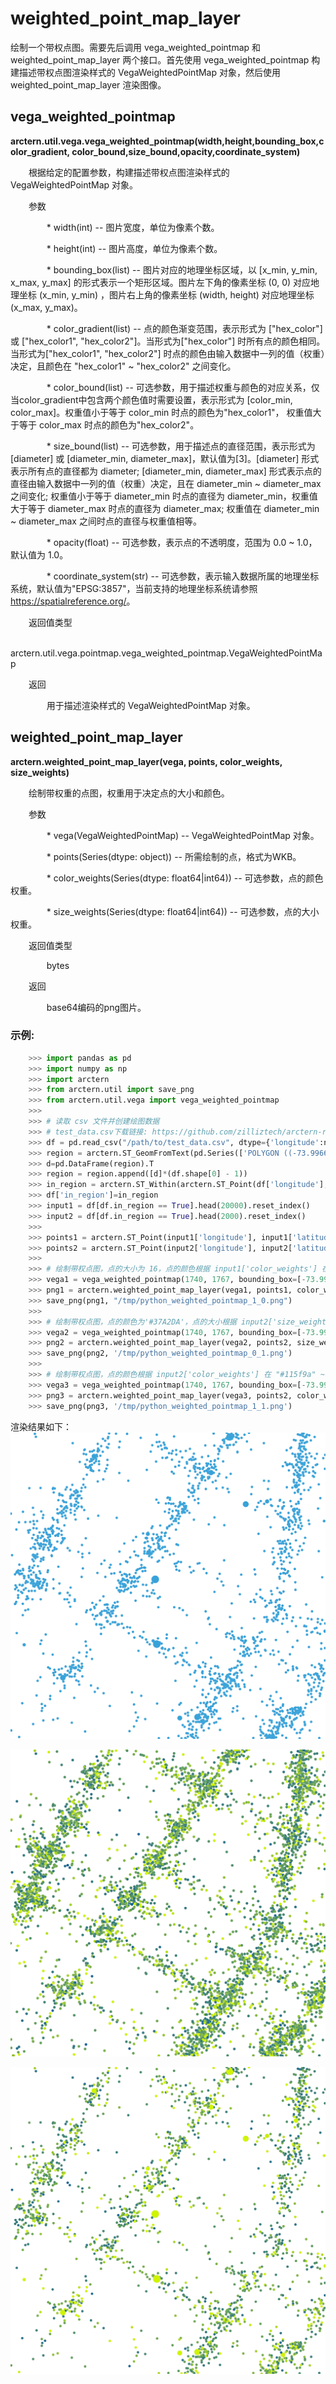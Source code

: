 # weighted_point_map_layer

绘制一个带权点图。需要先后调用 vega_weighted_pointmap 和 weighted_point_map_layer 两个接口。首先使用 vega_weighted_pointmap 构建描述带权点图渲染样式的 VegaWeightedPointMap 对象，然后使用 weighted_point_map_layer 渲染图像。

## vega_weighted_pointmap 

**arctern.util.vega.vega_weighted_pointmap(width,height,bounding_box,color_gradient,
color_bound,size_bound,opacity,coordinate_system)**

&#x2002; &#x2003; 根据给定的配置参数，构建描述带权点图渲染样式的 VegaWeightedPointMap 对象。

&#x2002; &#x2003; 参数

&#x2002; &#x2003; &#x2002; &#x2003; * width(int) -- 图片宽度，单位为像素个数。

&#x2002; &#x2003; &#x2002; &#x2003; * height(int) -- 图片高度，单位为像素个数。

&#x2002; &#x2003; &#x2002; &#x2003; * bounding_box(list) -- 图片对应的地理坐标区域，以 [x_min, y_min, x_max, y_max] 的形式表示一个矩形区域。图片左下角的像素坐标 (0, 0) 对应地理坐标 (x_min, y_min) ，图片右上角的像素坐标 (width, height) 对应地理坐标 (x_max, y_max)。

&#x2002; &#x2003; &#x2002; &#x2003; * color_gradient(list) -- 点的颜色渐变范围，表示形式为 ["hex_color"] 或 ["hex_color1", "hex_color2"]。当形式为["hex_color"] 时所有点的颜色相同。当形式为["hex_color1", "hex_color2"] 时点的颜色由输入数据中一列的值（权重）决定，且颜色在 "hex_color1" ~ "hex_color2" 之间变化。

&#x2002; &#x2003; &#x2002; &#x2003; * color_bound(list) -- 可选参数，用于描述权重与颜色的对应关系，仅当color_gradient中包含两个颜色值时需要设置，表示形式为 [color_min, color_max]。权重值小于等于 color_min 时点的颜色为"hex_color1"， 权重值大于等于 color_max 时点的颜色为"hex_color2"。

&#x2002; &#x2003; &#x2002; &#x2003; * size_bound(list) -- 可选参数，用于描述点的直径范围，表示形式为 [diameter] 或 [diameter_min, diameter_max]，默认值为[3]。[diameter] 形式表示所有点的直径都为 diameter; [diameter_min, diameter_max] 形式表示点的直径由输入数据中一列的值（权重）决定，且在 diameter_min ~ diameter_max 之间变化; 权重值小于等于 diameter_min 时点的直径为 diameter_min，权重值大于等于 diameter_max 时点的直径为 diameter_max; 权重值在 diameter_min ~ diameter_max 之间时点的直径与权重值相等。

&#x2002; &#x2003; &#x2002; &#x2003; * opacity(float) -- 可选参数，表示点的不透明度，范围为 0.0 ~ 1.0，默认值为 1.0。

&#x2002; &#x2003; &#x2002; &#x2003; * coordinate_system(str) -- 可选参数，表示输入数据所属的地理坐标系统，默认值为"EPSG:3857"，当前支持的地理坐标系统请参照 <https://spatialreference.org/>。


&#x2002; &#x2003; 返回值类型
   
&#x2002; &#x2003; &#x2002; &#x2003; arctern.util.vega.pointmap.vega_weighted_pointmap.VegaWeightedPointMap


&#x2002; &#x2003; 返回

&#x2002; &#x2003; &#x2002; &#x2003; 用于描述渲染样式的 VegaWeightedPointMap 对象。



## weighted_point_map_layer 

**arctern.weighted_point_map_layer(vega, points, color_weights, size_weights)**

&#x2002; &#x2003; 绘制带权重的点图，权重用于决定点的大小和颜色。

&#x2002; &#x2003; 参数

&#x2002; &#x2003; &#x2002; &#x2003; * vega(VegaWeightedPointMap) -- VegaWeightedPointMap 对象。

&#x2002; &#x2003; &#x2002; &#x2003; * points(Series(dtype: object)) -- 所需绘制的点，格式为WKB。

&#x2002; &#x2003; &#x2002; &#x2003; * color_weights(Series(dtype: float64|int64)) -- 可选参数，点的颜色权重。

&#x2002; &#x2003; &#x2002; &#x2003; * size_weights(Series(dtype: float64|int64)) -- 可选参数，点的大小权重。


&#x2002; &#x2003; 返回值类型
   
&#x2002; &#x2003; &#x2002; &#x2003; bytes


&#x2002; &#x2003; 返回

&#x2002; &#x2003; &#x2002; &#x2003; base64编码的png图片。


### 示例:

  ```python
      >>> import pandas as pd
      >>> import numpy as np
      >>> import arctern
      >>> from arctern.util import save_png
      >>> from arctern.util.vega import vega_weighted_pointmap
      >>> 
      >>> # 读取 csv 文件并创建绘图数据
      >>> # test_data.csv下载链接: https://github.com/zilliztech/arctern-resources/raw/benchmarks/benchmarks/dataset/layer_rendering_test_data/test_data.csv
      >>> df = pd.read_csv("/path/to/test_data.csv", dtype={'longitude':np.float64, 'latitude':np.float64, 'color_weights':np.float64, 'size_weights':np.float64, 'region_boundaries':np.object})
      >>> region = arctern.ST_GeomFromText(pd.Series(['POLYGON ((-73.99668712186558 40.72972339069935, -73.99668712186558 40.7345193345495, -73.99045479584949 40.7345193345495, -73.99045479584949 40.72972339069935, -73.99668712186558 40.72972339069935))']))
      >>> d=pd.DataFrame(region).T
      >>> region = region.append([d]*(df.shape[0] - 1))
      >>> in_region = arctern.ST_Within(arctern.ST_Point(df['longitude'], df['latitude']), region[0])
      >>> df['in_region']=in_region
      >>> input1 = df[df.in_region == True].head(20000).reset_index()
      >>> input2 = df[df.in_region == True].head(2000).reset_index()
      >>> 
      >>> points1 = arctern.ST_Point(input1['longitude'], input1['latitude'])
      >>> points2 = arctern.ST_Point(input2['longitude'], input2['latitude'])
      >>> 
      >>> # 绘制带权点图，点的大小为 16，点的颜色根据 input1['color_weights'] 在 "#115f9a" ~ "#d0f400" 之间变化
      >>> vega1 = vega_weighted_pointmap(1740, 1767, bounding_box=[-73.99668712186558,40.72972339069935,-73.99045479584949,40.7345193345495], color_gradient=["#115f9a", "#d0f400"], color_bound=[2.5,15], size_bound=[16], opacity=1.0, coordinate_system="EPSG:4326")
      >>> png1 = arctern.weighted_point_map_layer(vega1, points1, color_weights=input1['color_weights'])
      >>> save_png(png1, "/tmp/python_weighted_pointmap_1_0.png")  
      >>> 
      >>> # 绘制带权点图，点的颜色为'#37A2DA'，点的大小根据 input2['size_weights'] 在 15 ~ 50 之间变化
      >>> vega2 = vega_weighted_pointmap(1740, 1767, bounding_box=[-73.99668712186558,40.72972339069935,-73.99045479584949,40.7345193345495], color_gradient=["#37A2DA"], size_bound=[15, 50], opacity=1.0, coordinate_system="EPSG:4326")
      >>> png2 = arctern.weighted_point_map_layer(vega2, points2, size_weights=input2['size_weights'])
      >>> save_png(png2, '/tmp/python_weighted_pointmap_0_1.png')  
      >>> 
      >>> # 绘制带权点图，点的颜色根据 input2['color_weights'] 在 "#115f9a" ~ "#d0f400" 之间变化，点的大小根据 input2['size_weights'] 在 15 ~ 50 之间变化
      >>> vega3 = vega_weighted_pointmap(1740, 1767, bounding_box=[-73.99668712186558,40.72972339069935,-73.99045479584949,40.7345193345495], color_gradient=["#115f9a", "#d0f400"], color_bound=[2.5,15], size_bound=[15, 50], opacity=1.0, coordinate_system="EPSG:4326")
      >>> png3 = arctern.weighted_point_map_layer(vega3, points2, color_weights=input2['color_weights'], size_weights=input2['size_weights'])
      >>> save_png(png3, '/tmp/python_weighted_pointmap_1_1.png')
   ```

渲染结果如下：
![](../../../../../../../img/render/python/python_weighted_pointmap_1_0.png)

![](../../../../../../../img/render/python/python_weighted_pointmap_0_1.png)

![](../../../../../../../img/render/python/python_weighted_pointmap_1_1.png)